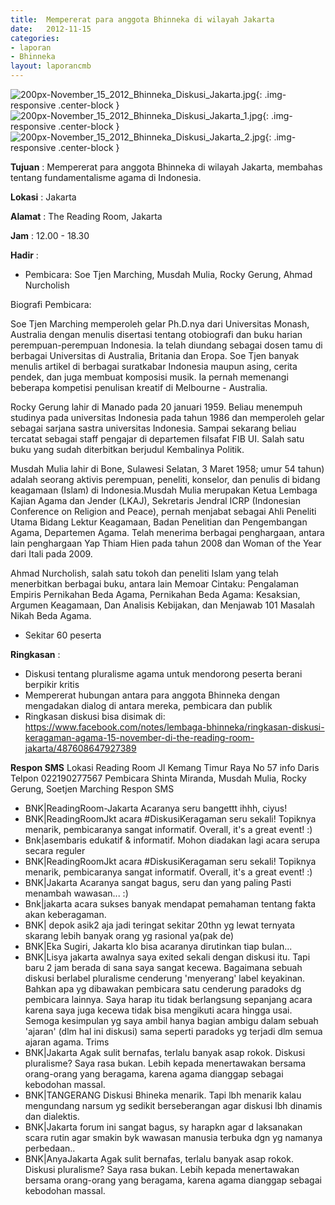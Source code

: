 ```yaml
---	
title: 	Mempererat para anggota Bhinneka di wilayah Jakarta
date: 	2012-11-15
categories:	
- laporan	
- Bhinneka	
layout: laporancmb	
---	
```

	
![200px-November_15_2012_Bhinneka_Diskusi_Jakarta.jpg](/uploads/200px-November_15_2012_Bhinneka_Diskusi_Jakarta.jpg){: .img-responsive .center-block }	
![200px-November_15_2012_Bhinneka_Diskusi_Jakarta_1.jpg](/uploads/200px-November_15_2012_Bhinneka_Diskusi_Jakarta_1.jpg){: .img-responsive .center-block }	
![200px-November_15_2012_Bhinneka_Diskusi_Jakarta_2.jpg](/uploads/200px-November_15_2012_Bhinneka_Diskusi_Jakarta_2.jpg){: .img-responsive .center-block }	
	
**Tujuan** :	Mempererat para anggota Bhinneka di wilayah Jakarta, membahas tentang fundamentalisme agama di Indonesia.
	
**Lokasi** :	Jakarta
	
**Alamat** : 	The Reading Room, Jakarta
	
**Jam** :	12.00 - 18.30
	
**Hadir** :	

* Pembicara: Soe Tjen Marching, Musdah Mulia, Rocky Gerung, Ahmad Nurcholish

Biografi Pembicara:

Soe Tjen Marching memperoleh gelar Ph.D.nya dari Universitas Monash, Australia dengan menulis disertasi tentang otobiografi dan buku harian perempuan-perempuan Indonesia. Ia telah diundang sebagai dosen tamu di berbagai Universitas di Australia, Britania dan Eropa. Soe Tjen banyak menulis artikel di berbagai suratkabar Indonesia maupun asing, cerita pendek, dan juga membuat komposisi musik. Ia pernah memenangi beberapa kompetisi penulisan kreatif di Melbourne - Australia.

Rocky Gerung lahir di Manado pada 20 januari 1959. Beliau menempuh studinya pada universitas Indonesia pada tahun 1986 dan memperoleh gelar sebagai sarjana sastra universitas Indonesia. Sampai sekarang beliau tercatat sebagai staff pengajar di departemen filsafat FIB UI. Salah satu buku yang sudah diterbitkan berjudul Kembalinya Politik.
	
Musdah Mulia lahir di Bone, Sulawesi Selatan, 3 Maret 1958; umur 54 tahun) adalah seorang aktivis perempuan, peneliti, konselor, dan penulis di bidang keagamaan (Islam) di Indonesia.Musdah Mulia merupakan Ketua Lembaga Kajian Agama dan Jender (LKAJ), Sekretaris Jendral ICRP (Indonesian Conference on Religion and Peace), pernah menjabat sebagai Ahli Peneliti Utama Bidang Lektur Keagamaan, Badan Penelitian dan Pengembangan Agama, Departemen Agama. Telah menerima berbagai penghargaan, antara lain penghargaan Yap Thiam Hien pada tahun 2008 dan Woman of the Year dari Itali pada 2009.
	
Ahmad Nurcholish, salah satu tokoh dan peneliti Islam yang telah menerbitkan berbagai buku, antara lain Memoar Cintaku: Pengalaman Empiris Pernikahan Beda Agama, Pernikahan Beda Agama: Kesaksian, Argumen Keagamaan, Dan Analisis Kebijakan, dan Menjawab 101 Masalah Nikah Beda Agama.

*	Sekitar 60 peserta

**Ringkasan** :	
*	Diskusi tentang pluralisme agama untuk mendorong peserta berani berpikir kritis
*	Mempererat hubungan antara para anggota Bhinneka dengan mengadakan dialog di antara mereka, pembicara dan publik
*	Ringkasan diskusi bisa disimak di: https://www.facebook.com/notes/lembaga-bhinneka/ringkasan-diskusi-keragaman-agama-15-november-di-the-reading-room-jakarta/487608647927389

**Respon SMS**
Lokasi Reading Room Jl Kemang Timur Raya No 57 info Daris Telpon 022190277567 Pembicara Shinta Miranda, Musdah Mulia, Rocky Gerung, Soetjen Marching
Respon SMS
* BNK|ReadingRoom-Jakarta Acaranya seru bangettt ihhh, ciyus! 
* BNK|ReadingRoomJkt acara #DiskusiKeragaman seru sekali! Topiknya menarik, pembicaranya sangat informatif. Overall, it's a great event! :) 
* Bnk|asembaris edukatif & informatif. Mohon diadakan lagi acara serupa secara reguler 
* BNK|ReadingRoomJkt acara #DiskusiKeragaman seru sekali! Topiknya menarik, pembicaranya sangat informatif. Overall, it's a great event! :) 
* BNK|Jakarta Acaranya sangat bagus, seru dan yang paling Pasti menambah wawasan... :) 
* Bnk|jakarta acara sukses banyak mendapat pemahaman tentang fakta akan keberagaman.
* BNK| depok asik2 aja jadi teringat sekitar 20thn yg lewat ternyata skarang lebih banyak orang yg rasional ya(pak de) 
* BNK|Eka Sugiri, Jakarta klo bisa acaranya dirutinkan tiap bulan... 
* BNK|Lisya jakarta awalnya saya exited sekali dengan diskusi itu. Tapi baru 2 jam berada di sana saya sangat kecewa. Bagaimana sebuah diskusi berlabel pluralisme cenderung 'menyerang' label keyakinan. Bahkan apa yg dibawakan pembicara satu cenderung paradoks dg pembicara lainnya. Saya harap itu tidak berlangsung sepanjang acara karena saya juga kecewa tidak bisa mengikuti acara hingga usai. Semoga kesimpulan yg saya ambil hanya bagian ambigu dalam sebuah 'ajaran' (dlm hal ini diskusi) sama seperti paradoks yg terjadi dlm semua ajaran agama. Trims 
* BNK|Jakarta Agak sulit bernafas, terlalu banyak asap rokok. Diskusi pluralisme? Saya rasa bukan. Lebih kepada menertawakan bersama orang-orang yang beragama, karena agama dianggap sebagai kebodohan massal. 
* BNK|TANGERANG Diskusi Bhineka menarik. Tapi lbh menarik kalau mengundang narsum yg sedikit berseberangan agar diskusi lbh dinamis dan dialektis. 
* BNK|Jakarta forum ini sangat bagus, sy harapkn agar d laksanakan scara rutin agar smakin byk wawasan manusia terbuka dgn yg namanya perbedaan.. 
* BNK|AnyaJakarta Agak sulit bernafas, terlalu banyak asap rokok. Diskusi pluralisme? Saya rasa bukan. Lebih kepada menertawakan bersama orang-orang yang beragama, karena agama dianggap sebagai kebodohan massal. 
